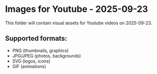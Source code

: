 # Images for Youtube - 2025-09-23

This folder will contain visual assets for Youtube videos on 2025-09-23.

## Supported formats:
- PNG (thumbnails, graphics)
- JPG/JPEG (photos, backgrounds)
- SVG (logos, icons)
- GIF (animations)
